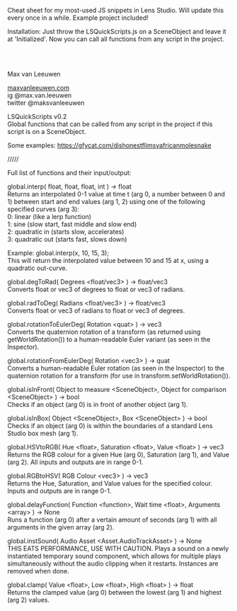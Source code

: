 <p class="has-line-data" data-line-start="1" data-line-end="2">Cheat sheet for my most-used JS snippets in Lens Studio. Will update this every once in a while. Example project included!</p>
<p class="has-line-data" data-line-start="1" data-line-end="2">Installation: Just throw the LSQuickScripts.js on a SceneObject and leave it at 'Initialized'. Now you can call all functions from any script in the project.</p>
<br><br>
<p class="has-line-data" data-line-start="5" data-line-end="6">Max van Leeuwen</p>
<p class="has-line-data" data-line-start="7" data-line-end="10"><a href="http://maxvanleeuwen.com">maxvanleeuwen.com</a><br>
ig @max.van.leeuwen<br>
twitter @maksvanleeuwen</p>
<p class="has-line-data" data-line-start="13" data-line-end="15">LSQuickScripts v0.2<br>
Global functions that can be called from any script in the project if this script is on a SceneObject.</p>
<p class="has-line-data" data-line-start="16" data-line-end="17">Some examples: <a href="https://gfycat.com/dishonestflimsyafricanmolesnake">https://gfycat.com/dishonestflimsyafricanmolesnake</a></p>
<p class="has-line-data" data-line-start="22" data-line-end="23">/////</p>
<p class="has-line-data" data-line-start="24" data-line-end="25">Full list of functions and their input/output:</p>
<p class="has-line-data" data-line-start="27" data-line-end="33">global.interp( float, float, float, int ) -&gt; float<br>
Returns an interpolated 0-1 value at time t (arg 0, a number between 0 and 1) between start and end values (arg 1, 2) using one of the following specified curves (arg 3):<br>
0: linear (like a lerp function)<br>
1: sine (slow start, fast middle and slow end)<br>
2: quadratic in (starts slow, accelerates)<br>
3: quadratic out (starts fast, slows down)</p>
<p class="has-line-data" data-line-start="34" data-line-end="36">Example: global.interp(x, 10, 15, 3);<br>
This will return the interpolated value between 10 and 15 at x, using a quadratic out-curve.</p>
<p class="has-line-data" data-line-start="38" data-line-end="40">global.degToRad( Degrees &lt;float/vec3&gt; ) -&gt; float/vec3<br>
Converts float or vec3 of degrees to float or vec3 of radians.</p>
<p class="has-line-data" data-line-start="42" data-line-end="44">global.radToDeg( Radians &lt;float/vec3&gt; ) -&gt; float/vec3<br>
Converts float or vec3 of radians to float or vec3 of degrees.</p>
<p class="has-line-data" data-line-start="46" data-line-end="48">global.rotationToEulerDeg( Rotation &lt;quat&gt; ) -&gt; vec3<br>
Converts the quaternion rotation of a transform (as returned using getWorldRotation()) to a human-readable Euler variant (as seen in the Inspector).</p>
<p class="has-line-data" data-line-start="50" data-line-end="52">global.rotationFromEulerDeg( Rotation &lt;vec3&gt; ) -&gt; quat<br>
Converts a human-readable Euler rotation (as seen in the Inspector) to the quaternion rotation for a transform (for use in transform.setWorldRotation()).</p>
<p class="has-line-data" data-line-start="54" data-line-end="56">global.isInFront( Object to measure &lt;SceneObject&gt;, Object for comparison &lt;SceneObject&gt; ) -&gt; bool<br>
Checks if an object (arg 0) is in front of another object (arg 1).</p>
<p class="has-line-data" data-line-start="58" data-line-end="60">global.isInBox( Object &lt;SceneObject&gt;, Box &lt;SceneObject&gt; ) -&gt; bool<br>
Checks if an object (arg 0) is within the boundaries of a standard Lens Studio box mesh (arg 1).</p>
<p class="has-line-data" data-line-start="62" data-line-end="64">global.HSVtoRGB( Hue &lt;float&gt;, Saturation &lt;float&gt;, Value &lt;float&gt; ) -&gt; vec3<br>
Returns the RGB colour for a given Hue (arg 0), Saturation (arg 1), and Value (arg 2). All inputs and outputs are in range 0-1.</p>
<p class="has-line-data" data-line-start="66" data-line-end="68">global.RGBtoHSV( RGB Colour &lt;vec3&gt; ) -&gt; vec3<br>
Returns the Hue, Saturation, and Value values for the specified colour. Inputs and outputs are in range 0-1.</p>
<p class="has-line-data" data-line-start="70" data-line-end="72">global.delayFunction( Function &lt;function&gt;, Wait time &lt;float&gt;, Arguments &lt;array&gt; ) -&gt; None<br>
Runs a function (arg 0) after a vertain amount of seconds (arg 1) with all arguments in the given array (arg 2).</p>
<p class="has-line-data" data-line-start="74" data-line-end="76">global.instSound( Audio Asset &lt;Asset.AudioTrackAsset&gt; ) -&gt; None<br>
THIS EATS PERFORMANCE, USE WITH CAUTION. Plays a sound on a newly instantiated temporary sound component, which allows for multiple plays simultaneously without the audio clipping when it restarts. Instances are removed when done.</p>
<p class="has-line-data" data-line-start="78" data-line-end="80">global.clamp( Value &lt;float&gt;, Low &lt;float&gt;, High &lt;float&gt; ) -&gt; float<br>
Returns the clamped value (arg 0) between the lowest (arg 1) and highest (arg 2) values.</p>
